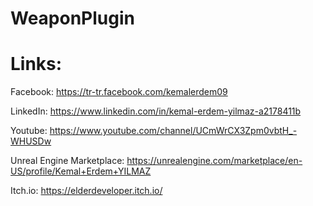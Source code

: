 # WeaponPlugin

# Links:

  Facebook: https://tr-tr.facebook.com/kemalerdem09
  
  LinkedIn: https://www.linkedin.com/in/kemal-erdem-yilmaz-a2178411b
  
  Youtube: https://www.youtube.com/channel/UCmWrCX3Zpm0vbtH_-WHUSDw
  
  Unreal Engine Marketplace: https://unrealengine.com/marketplace/en-US/profile/Kemal+Erdem+YILMAZ
  
  Itch.io: https://elderdeveloper.itch.io/
